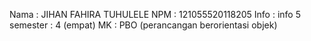 Nama  : JIHAN FAHIRA TUHULELE
NPM   : 121055520118205
Info  : info 5
semester  : 4 (empat)
MK    : PBO (perancangan berorientasi objek)
